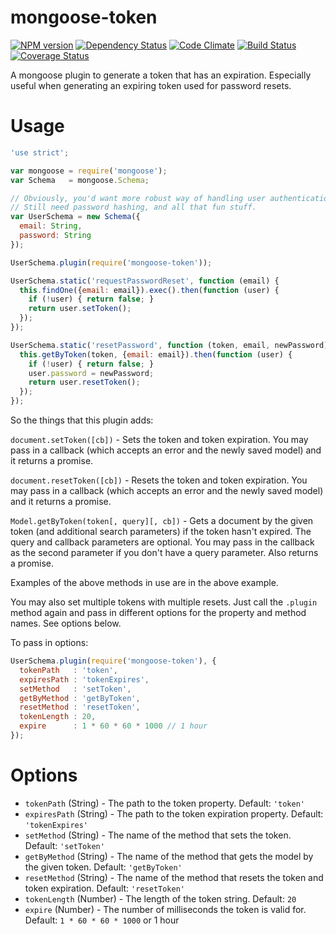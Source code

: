 # mongoose-token

[![NPM version](http://img.shields.io/npm/v/mongoose-token.svg?style=flat)](https://www.npmjs.org/package/mongoose-token)
[![Dependency Status](http://img.shields.io/gemnasium/ksmithut/mongoose-token.svg?style=flat)](https://gemnasium.com/ksmithut/mongoose-token)
[![Code Climate](http://img.shields.io/codeclimate/github/ksmithut/mongoose-token.svg?style=flat)](https://codeclimate.com/github/ksmithut/mongoose-token)
[![Build Status](http://img.shields.io/travis/ksmithut/mongoose-token.svg?style=flat)](https://travis-ci.org/ksmithut/mongoose-token)
[![Coverage Status](http://img.shields.io/codeclimate/coverage/github/ksmithut/mongoose-token.svg?style=flat)](https://codeclimate.com/github/ksmithut/mongoose-token)

A mongoose plugin to generate a token that has an expiration. Especially useful
when generating an expiring token used for password resets.

# Usage

```javascript
'use strict';

var mongoose = require('mongoose');
var Schema   = mongoose.Schema;

// Obviously, you'd want more robust way of handling user authentication.
// Still need password hashing, and all that fun stuff.
var UserSchema = new Schema({
  email: String,
  password: String
});

UserSchema.plugin(require('mongoose-token'));

UserSchema.static('requestPasswordReset', function (email) {
  this.findOne({email: email}).exec().then(function (user) {
    if (!user) { return false; }
    return user.setToken();
  });
});

UserSchema.static('resetPassword', function (token, email, newPassword) {
  this.getByToken(token, {email: email}).then(function (user) {
    if (!user) { return false; }
    user.password = newPassword;
    return user.resetToken();
  });
});
```

So the things that this plugin adds:

`document.setToken([cb])` - Sets the token and token expiration. You may pass in
a callback (which accepts an error and the newly saved model) and it returns a
promise.

`document.resetToken([cb])` - Resets the token and token expiration. You may
pass in a callback (which accepts an error and the newly saved model) and it
returns a promise.

`Model.getByToken(token[, query][, cb])` - Gets a document by the given token
(and additional search parameters) if the token hasn't expired. The query and
callback parameters are optional. You may pass in the callback as the second
parameter if you don't have a query parameter. Also returns a promise.

Examples of the above methods in use are in the above example.

You may also set multiple tokens with multiple resets. Just call the `.plugin`
method again and pass in different options for the property and method names.
See options below.

To pass in options:

```javascript
UserSchema.plugin(require('mongoose-token'), {
  tokenPath   : 'token',
  expiresPath : 'tokenExpires',
  setMethod   : 'setToken',
  getByMethod : 'getByToken',
  resetMethod : 'resetToken',
  tokenLength : 20,
  expire      : 1 * 60 * 60 * 1000 // 1 hour
});
```

# Options

* `tokenPath` (String) - The path to the token property. Default: `'token'`
* `expiresPath` (String) - The path to the token expiration property. Default:
  `'tokenExpires'`
* `setMethod` (String) - The name of the method that sets the token. Default:
  `'setToken'`
* `getByMethod` (String) - The name of the method that gets the model by the
  given token. Default: `'getByToken'`
* `resetMethod` (String) - The name of the method that resets the token and
  token expiration. Default: `'resetToken'`
* `tokenLength` (Number) - The length of the token string. Default: `20`
* `expire` (Number) - The number of milliseconds the token is valid for.
  Default: `1 * 60 * 60 * 1000` or 1 hour
